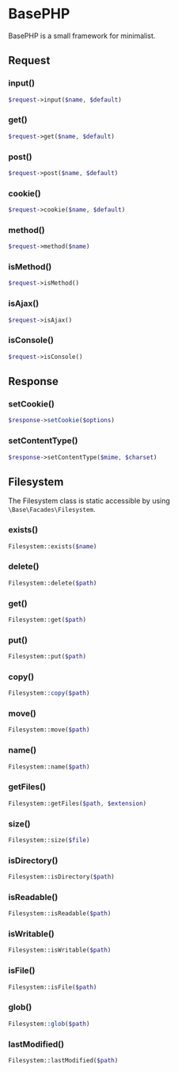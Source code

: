 # BasePHP

BasePHP is a small framework for minimalist.

Request
---------------

### input()

```php
$request->input($name, $default)
```

### get()

```php
$request->get($name, $default)
```

### post()

```php
$request->post($name, $default)
```

### cookie()

```php
$request->cookie($name, $default)
```

### method()

```php
$request->method($name)
```

### isMethod()

```php
$request->isMethod()
```

### isAjax()

```php
$request->isAjax()
```

### isConsole()

```php
$request->isConsole()
```

Response
---------------

### setCookie()

```php
$response->setCookie($options)
```

### setContentType()

```php
$response->setContentType($mime, $charset)
```

Filesystem
---------------

The Filesystem class is static accessible by using `\Base\Facades\Filesystem`.

### exists()

```php
Filesystem::exists($name)
```

### delete()

```php
Filesystem::delete($path)
```

### get()

```php
Filesystem::get($path)
```

### put()

```php
Filesystem::put($path)
```

### copy()

```php
Filesystem::copy($path)
```

### move()

```php
Filesystem::move($path)
```

### name()

```php
Filesystem::name($path)
```

### getFiles()

```php
Filesystem::getFiles($path, $extension)
```

### size()

```php
Filesystem::size($file)
```

### isDirectory()

```php
Filesystem::isDirectory($path)
```

### isReadable()

```php
Filesystem::isReadable($path)
```

### isWritable()

```php
Filesystem::isWritable($path)
```

### isFile()

```php
Filesystem::isFile($path)
```

### glob()

```php
Filesystem::glob($path)
```

### lastModified()

```php
Filesystem::lastModified($path)
```
